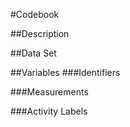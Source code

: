 #Codebook

##Description

##Data Set

##Variables
###Identifiers

###Measurements

###Activity Labels

